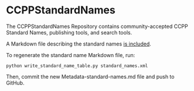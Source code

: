# CCPPStandardNames

The CCPPStandardNames Repository contains community-accepted CCPP
Standard Names, publishing tools, and search tools.

A Markdown file describing the standard names
[is included](https://github.com/ESCOMP/CCPPStandardNames/blob/master/Metadata-standard-names.md).

To regenerate the standard name Markdown file, run:
```
python write_standard_name_table.py standard_names.xml
```

Then, commit the new Metadata-standard-names.md file and push to GitHub.
